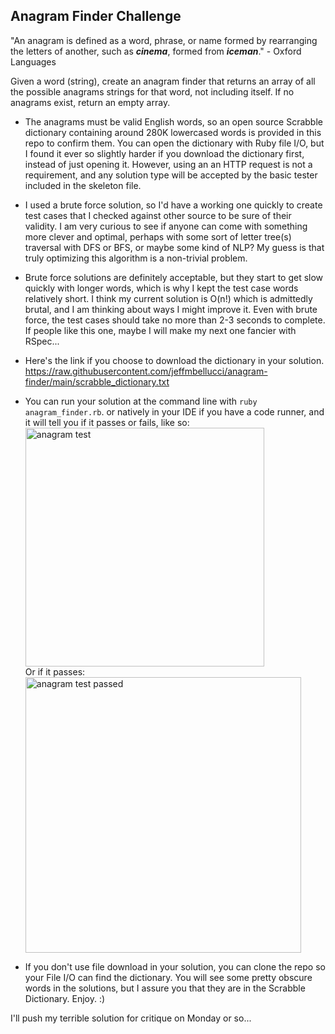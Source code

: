 ## Anagram Finder Challenge

"An anagram is defined as a word, phrase, or name formed by rearranging the letters of another, such as **_cinema_**, formed from **_iceman_**." - Oxford Languages  

Given a word (string), create an anagram finder that returns an array of all the possible anagrams strings for that word, not including itself.  If no anagrams exist, return an empty array.

- The anagrams must be valid English words, so an open source Scrabble dictionary containing around 280K lowercased words is provided in this repo to confirm them.  You can open the dictionary with Ruby file I/O, but I found it ever so slightly harder if you download the dictionary first, instead of just opening it.  However, using an an HTTP request is not a requirement, and any solution type will be accepted by the basic tester included in the skeleton file.

- I used a brute force solution, so I'd have a working one quickly to create test cases that I checked against other source to be sure of their validity.  I am very curious to see if anyone can come with something more clever and optimal, perhaps with some sort of letter tree(s) traversal with DFS or BFS, or maybe some kind of NLP? My guess is that truly optimizing this algorithm is a non-trivial problem.

- Brute force solutions are definitely acceptable, but they start to get slow quickly with longer words, which is why I kept the test case words relatively short.  I think my current solution is O(n!) which is admittedly brutal, and I am thinking about ways I might improve it. Even with brute force, the test cases should take no more than 2-3 seconds to complete. If people like this one, maybe I will make my next one fancier with RSpec...

- Here's the link if you choose to download the dictionary in your solution.
https://raw.githubusercontent.com/jeffmbellucci/anagram-finder/main/scrabble_dictionary.txt

- You can run your solution at the command line with `ruby anagram_finder.rb`. or natively in your IDE if you have a code runner, and it will tell you if it passes or fails, like so:<br/><img width="382" alt="anagram test" src="https://github.com/jeffmbellucci/anagram-finder/assets/5009669/d505308a-eb67-4881-b27f-ade164faaf19"><br/>
Or if it passes: <br/><img width="441" alt="anagram test passed" src="https://github.com/jeffmbellucci/anagram-finder/assets/5009669/0e92d65e-b72b-485b-86d3-0ba06ce04c1d">

- If you don't use file download in your solution, you can clone the repo so your File I/O can find the dictionary. You will see some pretty obscure words in the solutions, but I assure you that they are in the Scrabble Dictionary.  Enjoy. :)

I'll push my terrible solution for critique on Monday or so...
